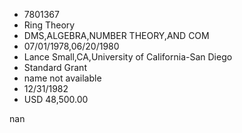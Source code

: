 
* 7801367
* Ring Theory
* DMS,ALGEBRA,NUMBER THEORY,AND COM
* 07/01/1978,06/20/1980
* Lance Small,CA,University of California-San Diego
* Standard Grant
*   name not available
* 12/31/1982
* USD 48,500.00

nan
